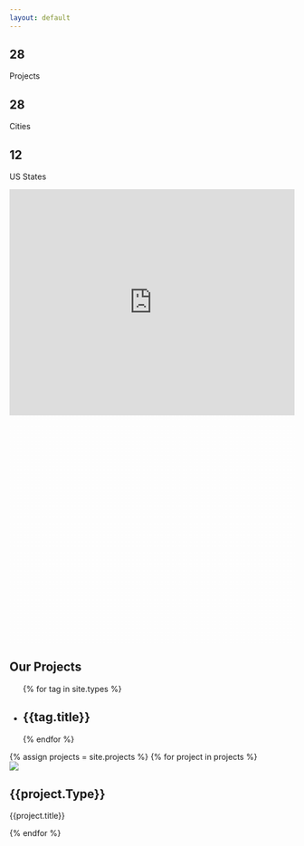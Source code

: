 ```yaml
---
layout: default
---
```


<section class="ew-where-we-work">
  <div class="wrapper">
    <div class="flex">
      <div class="left">
      </div>
      <div uk-parallax="y: -300" class="right block">
        <div class="flex">
          <div class="num">
            <h1>28</h1>
            <p class="large serif">Projects</p>
          </div>
          <div class="num">
            <h1>28</h1>
            <p class="large serif">Cities</p>
          </div>
          <div class="num">
            <h1>12</h1>
            <p class="large serif">US States</p>
          </div>
        </div>
      </div>
    </div>
    <div uk-parallax="y: -200" class="ew-image full">
      <iframe src="https://www.atlistmaps.com/map/9ae06152-1f08-42a4-9d1d-f6f8a03434c7?share=true" allow="geolocation" width="100%" height="400px" frameborder="0" scrolling="no" allowfullscreen></iframe>
    </div>
    <div class="ew-texture full portfolio">
      <svg width="633" height="506" viewBox="0 0 633 506" fill="none" xmlns="http://www.w3.org/2000/svg"><g opacity=".5" stroke="#fff" stroke-width="2" stroke-dasharray="4 4"><path d="M0 1h633M0 9h633M0 17h633M0 25h633M0 33h633M0 41h633M0 49h633M0 57h633M0 65h633M0 73h633M0 81h633M0 89h633M0 97h633M0 105h633M0 113h633M0 121h633M0 129h633M0 137h633M0 145h633M0 153h633M0 161h633M0 169h633M0 177h633M0 185h633M0 193h633M0 201h633M0 209h633M0 217h633M0 225h633M0 233h633M0 241h633M0 249h633M0 257h633M0 265h633M0 273h633M0 281h633M0 289h633M0 297h633M0 305h633M0 313h633M0 321h633M0 329h633M0 337h633M0 345h633M0 353h633M0 361h633M0 369h633M0 377h633M0 385h633M0 393h633M0 401h633M0 409h633M0 417h633M0 425h633M0 433h633M0 441h633M0 449h633M0 457h633M0 465h633M0 473h633M0 481h633M0 489h633M0 497h633M0 505h633"/></g></svg>
    </div>
  </div>
</section>
<section class="ew-projects">
  <div class="wrapper">
    <h1 class="mega">Our Projects</h1>
    <ul class="flex together types">
      {% for tag in site.types %}
      <li><h2>{{tag.title}}</h2></li>
      {% endfor %}
    </ul>
    <div class="flex">
      {% assign projects = site.projects %}
      {% for project in projects %}
        <div class="quarter portfolio-card">
          <img src="{{project.['Cover Image']}}">
          <h2>{{project.Type}}</h2>
          <p class="large serif">
            {{project.title}}
          </p>
        </div>
      {% endfor %}
    </div>
  </div>
</section>
